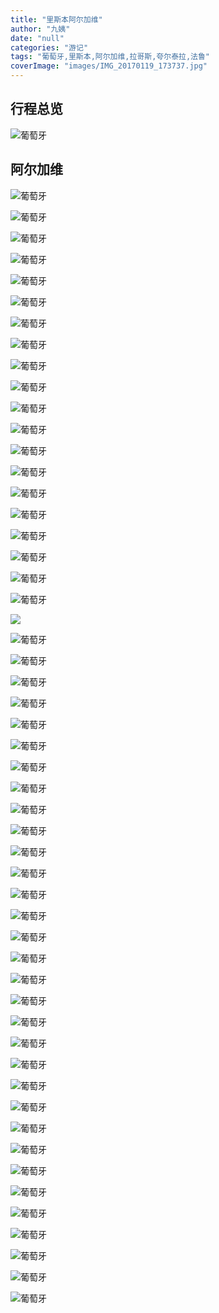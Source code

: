 ```yaml
---
title: "里斯本阿尔加维"
author: "九姨"
date: "null"
categories: "游记"
tags: "葡萄牙,里斯本,阿尔加维,拉哥斯,夸尔泰拉,法鲁"
coverImage: "images/IMG_20170119_173737.jpg"
---
```


>

## 行程总览

![葡萄牙](images/lisbon.jpg)

## 阿尔加维

>

![葡萄牙](images/IMG_20170121_075126.jpg)

>

![葡萄牙](images/IMG_20170121_082300.jpg)

>

![葡萄牙](images/IMG_20170121_113201.jpg)

>

![葡萄牙](images/1000300.jpg)

>

![葡萄牙](images/1000301.jpg)

>

![葡萄牙](images/1000315.jpg)

>

![葡萄牙](images/1000326.jpg)

>

![葡萄牙](images/1000327.jpg)

>

![葡萄牙](images/1000346.jpg)

>

![葡萄牙](images/1000364.jpg)

>

![葡萄牙](images/1000367.jpg)

>

![葡萄牙](images/IMG_20170121_125319.jpg)

>

![葡萄牙](images/IMG_20170121_125352.jpg)

>

![葡萄牙](images/1000389.jpg)

>

![葡萄牙](images/1000390.jpg)

>

![葡萄牙](images/1000391.jpg)

>

![葡萄牙](images/1000392.jpg)

>

![葡萄牙](images/1000394.jpg)

>

![葡萄牙](images/1000395.jpg)

>

![葡萄牙](images/1000396.jpg)

>

![](images/1000397.jpg)

>

![葡萄牙](images/1000400.jpg)

>

![葡萄牙](images/1000401.jpg)

>

![葡萄牙](images/IMG_20170121_163154.jpg)

>

![葡萄牙](images/IMG_20170121_165145.jpg)

>

![葡萄牙](images/IMG_20170121_171956.jpg)

>

![葡萄牙](images/IMG_20170121_173003.jpg)

>

![葡萄牙](images/IMG_20170121_173550.jpg)

>

![葡萄牙](images/IMG_20170121_174139.jpg)

>

![葡萄牙](images/1000476.jpg)

>

![葡萄牙](images/IMG_20170121_182645.jpg)

>

![葡萄牙](images/IMG_20170121_182650.jpg)

>

![葡萄牙](images/1000478.jpg)

>

![葡萄牙](images/1000480.jpg)

>

![葡萄牙](images/1000481.jpg)

>

![葡萄牙](images/1000482.jpg)

>

![葡萄牙](images/1000483.jpg)

>

![葡萄牙](images/IMG_20170121_201517.jpg)

>

![葡萄牙](images/IMG_20170121_201530.jpg)

>

![葡萄牙](images/IMG_20170121_221002.jpg)

>

![葡萄牙](images/IMG_20170122_074909.jpg)

>

![葡萄牙](images/IMG_20170122_075037.jpg)

>

![葡萄牙](images/1000492.jpg)

>

![葡萄牙](images/1000524.jpg)

>

![葡萄牙](images/IMG_20170122_105538.jpg)

>

![葡萄牙](images/1000529.jpg)

>

![葡萄牙](images/1000549.jpg)

>

![葡萄牙](images/IMG_20170122_120653.jpg)

>

![葡萄牙](images/1000550.jpg)

>

![葡萄牙](images/1000551.jpg)

>

![葡萄牙](images/IMG_20170122_134339.jpg)

>

![葡萄牙](images/IMG_20170122_135054.jpg)

>

![葡萄牙](images/IMG_20170122_171945.jpg)

